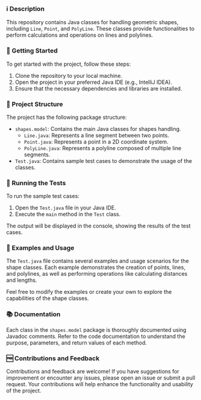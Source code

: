 ### ℹ️ Description

This repository contains Java classes for handling geometric shapes, including `Line`, `Point`, and `PolyLine`. These classes provide functionalities to perform calculations and operations on lines and polylines.

### 🚀 Getting Started

To get started with the project, follow these steps:

1. Clone the repository to your local machine.
2. Open the project in your preferred Java IDE (e.g., IntelliJ IDEA).
3. Ensure that the necessary dependencies and libraries are installed.

### 📂 Project Structure

The project has the following package structure:

- `shapes.model`: Contains the main Java classes for shapes handling.
  - `Line.java`: Represents a line segment between two points.
  - `Point.java`: Represents a point in a 2D coordinate system.
  - `PolyLine.java`: Represents a polyline composed of multiple line segments.
- `Test.java`: Contains sample test cases to demonstrate the usage of the classes.

### 🧪 Running the Tests

To run the sample test cases:

1. Open the `Test.java` file in your Java IDE.
2. Execute the `main` method in the `Test` class.

The output will be displayed in the console, showing the results of the test cases.

### 📄 Examples and Usage

The `Test.java` file contains several examples and usage scenarios for the shape classes. Each example demonstrates the creation of points, lines, and polylines, as well as performing operations like calculating distances and lengths.

Feel free to modify the examples or create your own to explore the capabilities of the shape classes.

### 📚 Documentation

Each class in the `shapes.model` package is thoroughly documented using Javadoc comments. Refer to the code documentation to understand the purpose, parameters, and return values of each method.

### 🆓 Contributions and Feedback

Contributions and feedback are welcome! If you have suggestions for improvement or encounter any issues, please open an issue or submit a pull request. Your contributions will help enhance the functionality and usability of the project.
